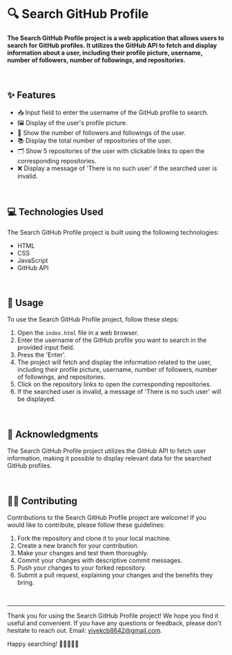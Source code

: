 # 🔍 Search GitHub Profile

**The Search GitHub Profile project is a web application that allows users to search for GitHub profiles. It utilizes the GitHub API to fetch and display information about a user, including their profile picture, username, number of followers, number of followings, and repositories.**

<br>

## ✨ Features

- 📥 Input field to enter the username of the GitHub profile to search.
- 🖼️ Display of the user's profile picture.
- 👥 Show the number of followers and followings of the user.
- 📚 Display the total number of repositories of the user.
- 🗂️ Show 5 repositories of the user with clickable links to open the corresponding repositories.
- ❌ Display a message of 'There is no such user' if the searched user is invalid.

<br>

## 💻 Technologies Used

The Search GitHub Profile project is built using the following technologies:

- HTML
- CSS
- JavaScript
- GitHub API

<br>

## 🚀 Usage

To use the Search GitHub Profile project, follow these steps:

1. Open the `index.html` file in a web browser.
2. Enter the username of the GitHub profile you want to search in the provided input field.
3. Press the 'Enter'.
4. The project will fetch and display the information related to the user, including their profile picture, username, number of followers, number of followings, and repositories.
5. Click on the repository links to open the corresponding repositories.
6. If the searched user is invalid, a message of 'There is no such user' will be displayed.

<br>

## 🙏 Acknowledgments

The Search GitHub Profile project utilizes the GitHub API to fetch user information, making it possible to display relevant data for the searched GitHub profiles.

<br>

## 👥🤝 Contributing

Contributions to the Search GitHub Profile project are welcome! If you would like to contribute, please follow these guidelines:

1. Fork the repository and clone it to your local machine.
2. Create a new branch for your contribution.
3. Make your changes and test them thoroughly.
4. Commit your changes with descriptive commit messages.
5. Push your changes to your forked repository.
6. Submit a pull request, explaining your changes and the benefits they bring.

<br>

---

Thank you for using the Search GitHub Profile project! We hope you find it useful and convenient. If you have any questions or feedback, please don't hesitate to reach out.
Email: vivekcb8642@gmail.com.

Happy searching! 🔎👩‍💻👨‍💻
